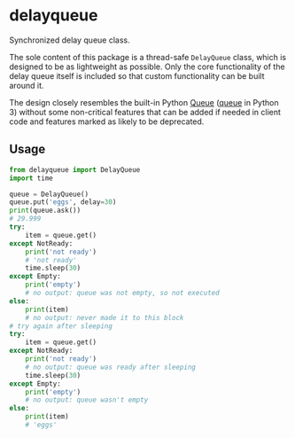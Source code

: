 delayqueue
==
Synchronized delay queue class.

The sole content of this package is a thread-safe 
`DelayQueue` class, which is designed to be as lightweight
as possible. Only the core functionality of the delay queue
itself is included so that custom functionality can be
built around it.

The design closely resembles the built-in Python 
[Queue](https://docs.python.org/2.7/library/queue.html) 
([queue](https://docs.python.org/3.5/library/queue.html) in Python 3)
without some non-critical features that can be added if needed
in client code and features marked as likely to be deprecated.

Usage
--

```python
from delayqueue import DelayQueue
import time

queue = DelayQueue()
queue.put('eggs', delay=30)
print(queue.ask())
# 29.999
try:
    item = queue.get()
except NotReady:
    print('not ready')
    # 'not ready'
    time.sleep(30)
except Empty:
    print('empty')
    # no output: queue was not empty, so not executed
else:
    print(item)
    # no output: never made it to this block
# try again after sleeping
try:
    item = queue.get()
except NotReady:
    print('not ready')
    # no output: queue was ready after sleeping
    time.sleep(30)
except Empty:
    print('empty')
    # no output: queue wasn't empty
else:
    print(item)
    # 'eggs'
```
